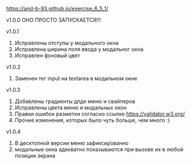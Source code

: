 https://and-b-93.github.io/exercise_6_5_1/

v1.0.0 ОНО ПРОСТО ЗАПУСКАЕТСЯ!!!

v1.0.1

1. Исправлены отступы у модального окна
2. Исправлена ширина поля ввода у модальног окна
3. Исправлен фоновый цвет

v1.0.2

1. Заменен тег input на textarea в модальном окне

v1.0.3

1. Добавлены градиенты длдя меню и свайперов
2. Исправлены цвета меню и модальных окон
3. Правки ошибок разметки согласно ссылке https://validator.w3.org/
4. Прочие изменения, которых было чуть больше, чем много :)

v1.0.4

1. В десктопной версии меню зафиксированно
2. модальные окна адекватно показываются при вызове их в любой позиции экрана
